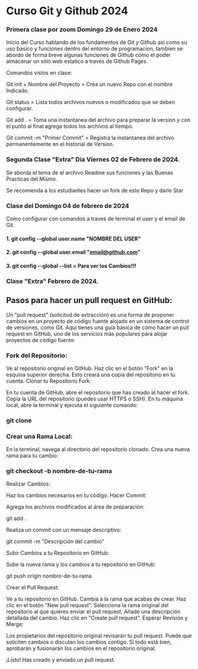# Curso Git y Github 2024

### Primera clase por zoom Domingo 29 de Enero 2024 

Inicio del Curso hablando de los fundamentos de Git y Github asi como su uso basico y funciones dentro del entorno de programacion, tambien se abordo de forma breve algunas funciones de Github como el poder almacenar un sitio web estatico a traves de Github Pages.

Comandos vistos en clase:

Git init + Nombre del Proyecto = Crea un nuevo Repo con el nombre Indicado.

Git status = Lista todos archivos nuevos o modificados que se deben configurar.

Git add . = Toma una instantanea del archivo para preparar la version y con el punto al final agrega todos los archivos al tiempo.

Git commit -m "Primer Commit" = Registra la instantanea del archivo permanentemente en el historial de Version. 


### Segunda Clase "Extra" Dia Viernes 02 de Febrero de 2024.
 
Se aborda el tema de el archivo Readme sus funciones y las Buenas Practicas del Mismo.

Se recomienda a los estudiantes hacer un fork de este Repo y darle Star

### Clase del Domingo 04 de febrero de 2024

Como configurar con comandos a traves de terminal el user y el email de Git.

#### 1. git config --global user.name "NOMBRE DEL USER"
#### 2. git config --global user.email "email@github.com"
#### 3. git config --global --list = Para ver los Cambios!!!

### Clase "Extra" Febrero de 2024.

## Pasos para hacer un pull request en GitHub:

Un "pull request" (solicitud de extracción) es una forma de proponer cambios en un proyecto de código fuente alojado en un sistema de control de versiones, como Git. Aquí tienes una guía básica de cómo hacer un pull request en GitHub, uno de los servicios más populares para alojar proyectos de código fuente:

### Fork del Repositorio:

Ve al repositorio original en GitHub.
Haz clic en el botón "Fork" en la esquina superior derecha. Esto creará una copia del repositorio en tu cuenta.
Clonar tu Repositorio Fork:

En tu cuenta de GitHub, abre el repositorio que has creado al hacer el fork.
Copia la URL del repositorio (puedes usar HTTPS o SSH).
En tu máquina local, abre la terminal y ejecuta el siguiente comando:

### git clone <URL-del-repositorio>

### Crear una Rama Local:

En la terminal, navega al directorio del repositorio clonado.
Crea una nueva rama para tu cambio:

### git checkout -b nombre-de-tu-rama

Realizar Cambios:

Haz los cambios necesarios en tu código.
Hacer Commit:

Agrega los archivos modificados al área de preparación:

git add .

Realiza un commit con un mensaje descriptivo:

git commit -m "Descripción del cambio"

Subir Cambios a tu Repositorio en GitHub:

Sube la nueva rama y los cambios a tu repositorio en GitHub:

git push origin nombre-de-tu-rama

Crear el Pull Request:

Ve a tu repositorio en GitHub.
Cambia a la rama que acabas de crear.
Haz clic en el botón "New pull request".
Selecciona la rama original del repositorio al que quieres enviar el pull request.
Añade una descripción detallada del cambio.
Haz clic en "Create pull request".
Esperar Revisión y Merge:

Los propietarios del repositorio original revisarán tu pull request.
Puede que soliciten cambios o discutan los cambios contigo.
Si todo está bien, aprobarán y fusionarán los cambios en el repositorio original.

¡Listo! Has creado y enviado un pull request.
